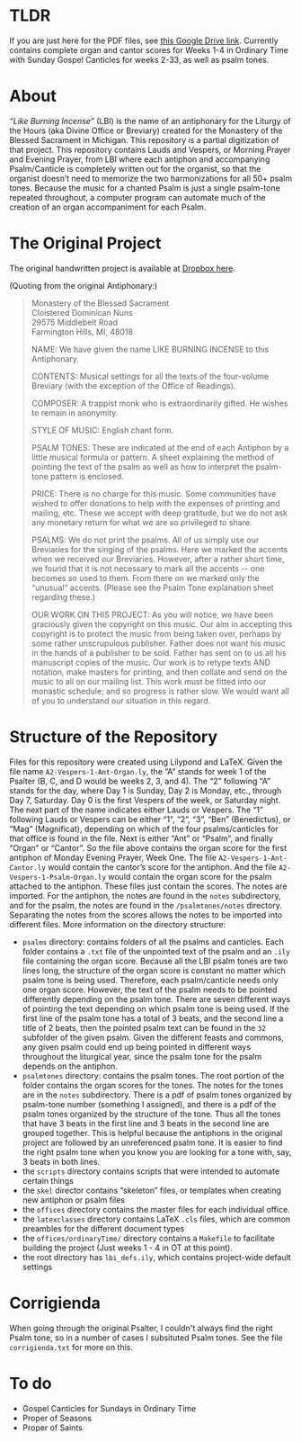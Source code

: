# TLDR

If you are just here for the PDF files, see 
[this Google Drive link](
https://drive.google.com/drive/folders/1ygq5PmqaLeVCf3xUOsLA-igjyIiH6In_?usp=sharing). Currently contains complete organ and cantor scores for Weeks 1-4 in Ordinary Time with Sunday Gospel Canticles for weeks 2-33, as well as psalm tones.

# About

*“Like Burning Incense”* (LBI) is the name of an antiphonary for the Liturgy of
the Hours (aka Divine Office or Breviary) created for the Monastery of the Blessed
Sacrament in Michigan. This repository is a
partial digitization of that project. This repository contains Lauds and
Vespers, or Morning Prayer and Evening Prayer, from LBI where each antiphon and
accompanying Psalm/Canticle is completely written out for the organist, so that
the organist doesn’t need to memorize the two harmonizations for all 50+ psalm
tones. Because the music for a chanted Psalm is just a single psalm-tone
repeated throughout, a computer program can automate much of the creation of an
organ accompaniment for each Psalm.

# The Original Project

The original handwritten project is available at [Dropbox here](https://www.dropbox.com/sh/f4wwbcx3ox2lr1a/AACSsf0c_C3QVPCTAif1mj5Ka).

(Quoting from the original Antiphonary:)

> Monastery of the Blessed Sacrament  
> Cloistered Dominican Nuns  
> 29575 Middlebelt Road  
> Farmington Hills, MI, 48018  
> 
> NAME: We have given the name LIKE BURNING INCENSE to this Antiphonary.
> 
> CONTENTS: Musical settings for all the texts of the four-volume Breviary (with
> the exception of the Office of Readings).
> 
> COMPOSER: A trappist monk who is extraordinarily gifted. He wishes to remain in
> anonymity.
> 
> STYLE OF MUSIC: English chant form.
> 
> PSALM TONES: These are indicated at the end of each Antiphon by a little
> musical formula or pattern. A sheet explaining the method of pointing the text
> of the psalm as well as how to interpret the psalm-tone pattern is enclosed.
> 
> PRICE: There is no charge for this music. Some communities have wished to offer
> donations to help with the expenses of printing and mailing, etc. These we
> accept with deep gratitude, but we do not ask any monetary return for what we
> are so privileged to share.
> 
> PSALMS: We do not print the psalms. All of us simply use our Breviaries for the
> singing of the psalms. Here we marked the accents when we received our
> Breviaries. However, after a rather short time, we found that it is not
> necessary to mark all the accents -- one becomes so used to them. From there on
> we marked only the “unusual” accents. (Please see the Psalm Tone explanation
> sheet regarding these.)
> 
> OUR WORK ON THIS PROJECT: As you will notice, we have been graciously given the
> copyright on this music. Our aim in accepting this copyright is to protect the
> music from being taken over, perhaps by some rather unscrupulous publisher.
> Father does not want his music in the hands of a publisher to be sold. Father
> has sent on to us all his manuscript copies of the music. Our work is to retype
> texts AND notation, make masters for printing, and then collate and send on the
> music to all on our mailing list. This work must be fitted into our monastic
> schedule; and so progress is rather slow. We would want all of you to
> understand our situation in this regard.

# Structure of the Repository

Files for this repository were created using Lilypond and LaTeX. Given the file
name `A2-Vespers-1-Ant-Organ.ly`, the “A” stands for week 1 of the Psalter (B,
C, and D would be weeks 2, 3, and 4). The “2” following “A” stands for the day,
where Day 1 is Sunday, Day 2 is Monday, etc., through Day 7, Saturday. Day 0 is
the first Vespers of the week, or Saturday night. The next part of the name
indicates either Lauds or Vespers. The “1” following Lauds or Vespers can be
either “1”, “2”, “3”, “Ben” (Benedictus), or “Mag” (Magnificat), depending on
which of the four psalms/canticles for that office is found in the file. Next
is either “Ant” or “Psalm”, and finally “Organ” or “Cantor”. So the file above
contains the organ score for the first antiphon of Monday Evening Prayer, Week
One. The file `A2-Vespers-1-Ant-Cantor.ly` would contain the cantor’s score for
the antiphon. And the file `A2-Vespers-1-Psalm-Organ.ly` would contain the
organ score for the psalm attached to the antiphon. These files just contain
the scores. The notes are imported. For the antiphon, the notes are found in
the `notes` subdirectory, and for the psalm, the notes are found in the
`/psalmtones/notes` directory. Separating the notes from the scores allows the
notes to be imported into different files. More information on the directory
structure:

- `psalms` directory: contains folders of all the psalms and canticles.
  Each folder contains a `.txt` file of the unpointed text of the psalm
  and an `.ily` file containing the organ score. Because all the LBI psalm
  tones are two lines long, the structure of the organ score is constant no
  matter which psalm tone is being used. Therefore, each psalm/canticle needs
  only one organ score. However, the text of the psalm needs to be pointed
  differently depending on the psalm tone. There are seven different ways of
  pointing the text depending on which psalm tone is being used. If the first
  line of the psalm tone has a total of 3 beats, and the second line a title of
  2 beats, then the pointed psalm text can be found in the `32` subfolder of
  the given psalm. Given the different feasts and commons, any given psalm
  could end up being pointed in different ways throughout the liturgical year,
  since the psalm tone for the psalm depends on the antiphon.
- `psalmtones` directory: contains the psalm tones. The root portion of the
  folder contains the organ scores for the tones. The notes for the tones are
  in the `notes` subdirectory.  There is a pdf of psalm tones organized by
  psalm-tone number (something I assigned), and there is a pdf of the psalm
  tones organized by the structure of the tone. Thus all the tones that have 3
  beats in the first line and  3 beats in the second line are grouped together.
  This is helpful because the antiphons in the original project are followed by
  an unreferenced psalm tone. It is easier to find the right psalm tone when
  you know you are looking for a tone with, say, 3 beats in both lines.
- the `scripts` directory contains scripts that were intended to automate
  certain things
- the `skel` director contains “skeleton” files, or templates when creating new
  antiphon or psalm files
- the `offices` directory contains the master files for each individual office.
- the `latexclasses` directory contains LaTeX `.cls` files, which are common
  preambles for the different document types
- the `offices/ordinaryTime/` directory contains a `Makefile` to facilitate building the project (Just weeks 1 - 4 in OT at this point).
- the root directory has `lbi_defs.ily`, which contains project-wide default settings

# Corrigienda

When going through the original Psalter, I couldn't always find the right Psalm
tone, so in a number of cases I subsituted Psalm tones. See the file
`corrigienda.txt` for more on this.

# To do

- Gospel Canticles for Sundays in Ordinary Time
- Proper of Seasons
- Proper of Saints
